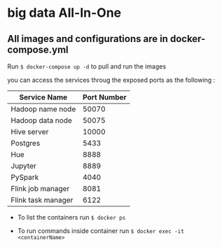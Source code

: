 # big data All-In-One

## All images and configurations are in docker-compose.yml

 Run ```$ docker-compose up -d``` to pull and run the images

you can access the services throug the exposed ports as the following :

| Service Name  | Port Number |
| ------------- | ------------- |
| Hadoop name node  | 50070  |
| Hadoop data node  | 50075  |
| Hive server | 10000 |
| Postgres | 5433 |
| Hue | 8888 |
| Jupyter | 8889 |
| PySpark | 4040 |
| Flink job manager | 8081 |
| Flink task manager | 6122 |

- To list the containers run ```$ docker ps```

- To run commands inside container run ```$ docker exec -it <containerName>```

